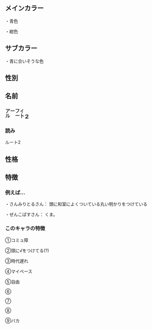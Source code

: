 ## メインカラー
・青色

・紺色

## サブカラー
・青に合いそうな色

## 性別


## 名前
<font size=6>㌃㌳₂</font>

### 読み
ルート2


## 性格


## 特徴
### 例えば…
・さんみりとるさん：
	頭に和室によくついている丸い明かりをつけている

・ぜんこぱすさん：
	くま。

### このキャラの特徴
①コミュ障

②頭に√をつけてる(?)

③時代遅れ

④マイペース

⑤自由

⑥

⑦

⑧

⑨バカ
<!--stackedit_data:
eyJoaXN0b3J5IjpbMTAyMjg3NTM3OCwtNzQ2OTQ5NjIzLDMxNj
U1MzI4M119
-->